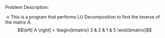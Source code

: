 Problem Description:  

-> This is a program that performs LU Decomposition to find the inverse of the matrix $A$.  
$$\left[ A \right] = \begin{bmatrix} 3 & 2 & 1 & 5 \end{bmatrix}$$
